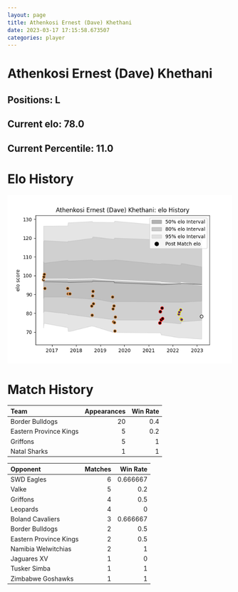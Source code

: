 ```yaml
---  
layout: page  
title: Athenkosi Ernest (Dave) Khethani  
date: 2023-03-17 17:15:58.673507  
categories: player  
---
```

# Athenkosi Ernest (Dave) Khethani

## Positions: L

## Current elo: 78.0

## Current Percentile: 11.0

# Elo History


![elo history](history_AthenkosiErnest(Dave)Khethani.png)
# Match History


| Team                   |   Appearances |   Win Rate |
|:-----------------------|--------------:|-----------:|
| Border Bulldogs        |            20 |        0.4 |
| Eastern Province Kings |             5 |        0.2 |
| Griffons               |             5 |        1   |
| Natal Sharks           |             1 |        1   |

| Opponent               |   Matches |   Win Rate |
|:-----------------------|----------:|-----------:|
| SWD Eagles             |         6 |   0.666667 |
| Valke                  |         5 |   0.2      |
| Griffons               |         4 |   0.5      |
| Leopards               |         4 |   0        |
| Boland Cavaliers       |         3 |   0.666667 |
| Border Bulldogs        |         2 |   0.5      |
| Eastern Province Kings |         2 |   0.5      |
| Namibia Welwitchias    |         2 |   1        |
| Jaguares XV            |         1 |   0        |
| Tusker Simba           |         1 |   1        |
| Zimbabwe Goshawks      |         1 |   1        |